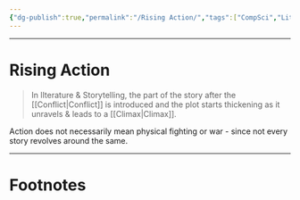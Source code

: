 ```yaml
---
{"dg-publish":true,"permalink":"/Rising Action/","tags":["CompSci","Literature"]}
---
```



---
# Rising Action
> In lIterature & Storytelling, the part of the story after the [[Conflict\|Conflict]] is introduced and the plot starts thickening as it unravels & leads to a [[Climax\|Climax]].

Action does not necessarily mean physical fighting or war - since not every story revolves around the same.

---
# Footnotes
